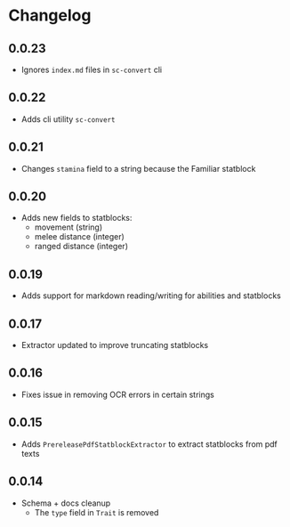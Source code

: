 # Changelog

## 0.0.23

- Ignores `index.md` files in `sc-convert` cli

## 0.0.22

- Adds cli utility `sc-convert`

## 0.0.21

- Changes `stamina` field to a string because the Familiar statblock

## 0.0.20

- Adds new fields to statblocks:
  - movement (string)
  - melee distance (integer)
  - ranged distance (integer)

## 0.0.19

- Adds support for markdown reading/writing for abilities and statblocks

## 0.0.17

- Extractor updated to improve truncating statblocks

## 0.0.16

- Fixes issue in removing OCR errors in certain strings

## 0.0.15

- Adds `PrereleasePdfStatblockExtractor` to extract statblocks from pdf texts

## 0.0.14

- Schema + docs cleanup
  - The `type` field in `Trait` is removed